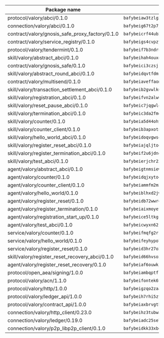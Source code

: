 | Package name                                                  | Package hash                                                  |
| ------------------------------------------------------------- | ------------------------------------------------------------- |
| protocol/valory/abci/0.1.0                                    | `bafybeiaw3tzlg3rkvnn5fcufblktmfwngmxugn4yo7pyjp76zz6aqtqcay` |
| connection/valory/abci/0.1.0                                  | `bafybeig67t2p7jwhjqwmrszeeyrpcs5v2pld62r5jbakwmf7fqwczpygn4` |
| contract/valory/gnosis_safe_proxy_factory/0.1.0               | `bafybeicrf44ub2kauwxan3zfbdmeqb2ae7xhftwucevr7q42bwho5oqcoa` |
| contract/valory/service_registry/0.1.0                        | `bafybeigs4cvpzyubnyw4cblgzqgkvrkrbpzsexxppcufxvssltxyx3ahua` |
| protocol/valory/tendermint/0.1.0                              | `bafybeif7b3ndrnwunl6s42e2cd6cu5hxruiimz3lwixb3r6um2lsldgldi` |
| skill/valory/abstract_abci/0.1.0                              | `bafybeihah4ouxqvdratxyqvluslxcv6k7rbmwygbh2e4gncrm4r4gqp23q` |
| contract/valory/gnosis_safe/0.1.0                             | `bafybeici3czsjrkeby4j3cppb2syrvmo3fx7ivi2bw3acevo4fzrf7kbui` |
| skill/valory/abstract_round_abci/0.1.0                        | `bafybeidqvtfdmcujfxfxh2shp4czaw6c2i4bj5l6eyd5aahcusxjzaujs4` |
| contract/valory/multisend/0.1.0                               | `bafybeiaveffaomsnmsc5hx62o77u7ilma6eipox7m5lrwa56737ektva3i` |
| skill/valory/transaction_settlement_abci/0.1.0                | `bafybeib2gvwlk6n5cksxh2y7dhtvurvmdw22avirh4qugftmufmd22bwvy` |
| skill/valory/registration_abci/0.1.0                          | `bafybeifvn2alw66q6aul4ybfs5xht3h4p43cvyhpe23odq3lf7fghww4fu` |
| skill/valory/reset_pause_abci/0.1.0                           | `bafybeic7jqgwl4o5vijihg3esrr3k5j7o6vvf4okigkw2l6ztrb7iupv3y` |
| skill/valory/termination_abci/0.1.0                           | `bafybeic3da2fmgbhe2ry7rzc6inszsz2bqi4eczhuqjzjhk5jz6riuxjyy` |
| skill/valory/counter/0.1.0                                    | `bafybeia5d44ohyko45xj44bts7r3gahj2bpcd4sf76g2x4qbttj3f2f4fm` |
| skill/valory/counter_client/0.1.0                             | `bafybeib3apxotnry7gt6a5q2cesdobjlcb5bjqjuzwnp4f5naozbiyxvja` |
| skill/valory/hello_world_abci/0.1.0                           | `bafybeidoqvgws4rsmotnaojkqh3wlkxd4tyrequlkhhfwhvj5nnudkodsa` |
| skill/valory/register_reset_abci/0.1.0                        | `bafybeiajqljtoq6zfyrgl6gql3acrwtxcioqzyqrmnnbcfmkbxlmt3qp6y` |
| skill/valory/register_termination_abci/0.1.0                  | `bafybeif2u6jdneqraexpu7wgensm7sdd5t7at4r76vbfouy63btryimkk4` |
| skill/valory/test_abci/0.1.0                                  | `bafybeierjchr23gmul4ubsanizocunlifci2blelvsmbz4w5bedv6pryoy` |
| agent/valory/abstract_abci/0.1.0                              | `bafybeigtnmsiew5yxjgoitnqnkzj7gufynkyodxnjnpxfje3acu6foeueq` |
| agent/valory/counter/0.1.0                                    | `bafybeidqjxyto4lw2amhgshr2mje6nsljsa4kuwjsoy7ww3i74ttaxd2wm` |
| agent/valory/counter_client/0.1.0                             | `bafybeiammfm2m3xatutqrn6xxp7tty3bzynqjqwjjiygezvcrbbnrf62o4` |
| agent/valory/hello_world/0.1.0                                | `bafybeiblhxd2jw772pvlgvi7ddqjizfcj6ve7osbkjnfxwc7a635oxkb2y` |
| agent/valory/register_reset/0.1.0                             | `bafybeidb72wwrgaw4arlau27hbkovk7be7fogu7uiws3mujsgpts6i46xa` |
| agent/valory/register_termination/0.1.0                       | `bafybeiaixmoyetjgg46zomrwanfjtprpreyfnndp73oeqvrh6alsrgvahq` |
| agent/valory/registration_start_up/0.1.0                      | `bafybeice5ltkgczmfgkyuq75tawnglqgnmzbxkmxzu2x736yibjrwqhwca` |
| agent/valory/test_abci/0.1.0                                  | `bafybeicwyxn62s2j3f4d7ivtkjfpk5fcybqsz26csnuc2pvpbfrm6tlayu` |
| service/valory/counter/0.1.0                                  | `bafybeifmqfg2rzphxoepjko7db5vvv5wvzek4opfi7rzgsjmr4vwj6ctua` |
| service/valory/hello_world/0.1.0                              | `bafybeifeyhypo7h43hu3zhcoyo4kz5gpolvwcts66impwgrgvcena3espe` |
| service/valory/register_reset/0.1.0                           | `bafybeid3hr27o2k334rc46kyc465tmu725u7imh6zv3ggbbmcrfdvds6ma` |
| skill/valory/register_reset_recovery_abci/0.1.0               | `bafybeid66hvso57g74sm4kyj27bh3e2itxjgu7qsh2ihwuub2v2y33kk4a` |
| agent/valory/register_reset_recovery/0.1.0                    | `bafybeiaf6ouwkjofivpd6wgengdsv7palifbn2qyyrfka2lh7tp77i6w5y` |
| protocol/open_aea/signing/1.0.0                               | `bafybeiambqptflge33eemdhis2whik67hjplfnqwieoa6wblzlaf7vuo44` |
| protocol/valory/acn/1.1.0                                     | `bafybeifontek6tvaecatoauiule3j3id6xoktpjubvuqi3h2jkzqg7zh7a` |
| protocol/valory/http/1.0.0                                    | `bafybeigzqo2zaakcjtzzsm6dh4x73v72xg6ctk6muyp5uq5ueb7y34fbxy` |
| protocol/valory/ledger_api/1.0.0                              | `bafybeih7rhi5zvfvwakx5ifgxsz2cfipeecsh7bm3gnudjxtvhrygpcftq` |
| protocol/valory/contract_api/1.0.0                            | `bafybeiaxbrvgtbdrh4lslskuxyp4awyr4whcx3nqq5yrr6vimzsxg5dy64` |
| connection/valory/http_client/0.23.0                          | `bafybeihz3tubwado7j3wlivndzzuj3c6fdsp4ra5r3nqixn3ufawzo3wii` |
| connection/valory/ledger/0.19.0                               | `bafybeiadc25se7dgnn4mufztwpzdono4xsfs45qknzdqyi3gckn6ccuv44` |
| connection/valory/p2p_libp2p_client/0.1.0                     | `bafybeidkk33xbga54szmitk6uwsi3ef56hbbdbuasltqtiyki34hgfpnxa` |
